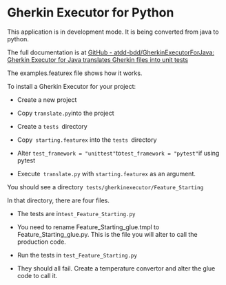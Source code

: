 # Gherkin Executor for Python

This application is in development mode.   It is being converted from java to python.    

The full documentation is at [GitHub - atdd-bdd/GherkinExecutorForJava: Gherkin Executor for Java translates Gherkin files into unit tests](https://github.com/atdd-bdd/GherkinExecutorForJava)

The examples.featurex file shows how it works.



To install a Gherkin Executor for your project:

- Create a new project 

- Copy `translate.py`into the project

- Create a `tests `directory

- Copy` starting.featurex` into the `tests `directory

- Alter `test_framework = "unittest"`to` test_framework = "pytest" `if using pytest 

- Execute` translate.py` with `starting.featurex` as an argument.

You should see a directory` tests/gherkinexecutor/Feature_Starting` 

In that directory, there are four files.      

- The tests are in` test_Feature_Starting.py  `

- You need to rename Feature_Starting_glue.tmpl to Feature_Starting_glue.py.     This is the file you will alter to call the production code.   

- Run the tests in `test_Feature_Starting.py`

- They should all fail.   Create a temperature convertor and alter the glue code to call it. 
